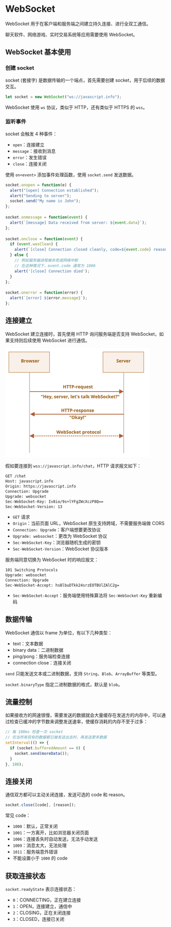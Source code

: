# WebSocket

WebSocket 用于在客户端和服务端之间建立持久连接、进行全双工通信。

聊天软件、网络游戏、实时交易系统等应用需要使用 WebSocket。

## WebSocket 基本使用

### 创建 socket

socket (套接字) 是数据传输的一个端点，首先需要创建 socket，用于后续的数据交互。

```js
let socket = new WebSocket("ws://javascript.info");
```

WebSocket 使用 `ws` 协议，类似于 HTTP，还有类似于 HTTPS 的 `wss`。

### 监听事件

socket 会触发 4 种事件：
- `open`：连接建立
- `message`：接收到消息
- `error`：发生错误
- `close`：连接关闭

使用 `on<event>` 添加事件处理函数，使用 `socket.send` 发送数据。

```js
socket.onopen = function(e) {
  alert("[open] Connection established");
  alert("Sending to server");
  socket.send("My name is John");
};

socket.onmessage = function(event) {
  alert(`[message] Data received from server: ${event.data}`);
};

socket.onclose = function(event) {
  if (event.wasClean) {
    alert(`[close] Connection closed cleanly, code=${event.code} reason=${event.reason}`);
  } else {
    // 例如服务器进程被杀死或网络中断
    // 在这种情况下，event.code 通常为 1006
    alert('[close] Connection died');
  }
};

socket.onerror = function(error) {
  alert(`[error] ${error.message}`);
};
```

## 连接建立

WebSocket 建立连接时，首先使用 HTTP 询问服务端是否支持 WebSocket，如果支持则后续使用 WebSocket 进行通信。

<img src="./assets/prototype/websocket.png" style="zoom: 50%" />

假如要连接到 `wss://javascript.info/chat`，HTTP 请求报文如下：
```text
GET /chat
Host: javascript.info
Origin: https://javascript.info
Connection: Upgrade
Upgrade: websocket
Sec-WebSocket-Key: Iv8io/9s+lYFgZWcXczP8Q==
Sec-WebSocket-Version: 13
```

- `GET` 请求
- `Origin`：当前页面 URL，WebSocket 原生支持跨域，不需要服务端做 CORS
- `Connection: Upgrade`：客户端想要更改协议
- `Upgrade: websocket`：更改为 WebSocket 协议
- `Sec-WebSocket-Key`：浏览器随机生成的密钥
- `Sec-WebSocket-Version`：WebSocket 协议版本

服务端同意切换为 WebSocket 时的响应报文：
```text
101 Switching Protocols
Upgrade: websocket
Connection: Upgrade
Sec-WebSocket-Accept: hsBlbuDTkk24srzEOTBUlZAlC2g=
```

- `Sec-WebSocket-Accept`：服务端使用特殊算法将 `Sec-WebSocket-Key` 重新编码

## 数据传输

WebSocket 通信以 frame 为单位，有以下几种类型：
- text：文本数据
- binary data：二进制数据
- ping/pong：服务端检查连接
- connection close：连接关闭

`send` 只能发送文本或二进制数据，支持 `String`、`Blob`、`ArrayBuffer` 等类型。

`socket.binaryType` 指定二进制数据的格式，默认是 `blob`。

## 流量控制

如果接收方的网速很慢，需要发送的数据就会大量缓存在发送方的内存中，可以通过检查已缓冲的字节数来调整发送速率，使缓存消耗的内存不至于过多：
```js
// 每 100ms 检查一次 socket
// 仅当所有现有的数据都已被发送出去时，再发送更多数据
setInterval(() => {
  if (socket.bufferedAmount == 0) {
    socket.send(moreData());
  }
}, 100);
```

## 连接关闭

通信双方都可以主动关闭连接，发送可选的 code 和 reason。

```js
socket.close([code], [reason]);
```

常见 code：
- `1000`：默认，正常关闭
- `1001`：一方离开，比如浏览器关闭页面
- `1006`：连接丢失时自动发送，无法手动发送
- `1009`：消息太大，无法处理
- `1011`：服务端意外错误
- 不能设置小于 `1000` 的 code

## 获取连接状态

`socket.readyState` 表示连接状态：
- `0`：CONNECTING，正在建立连接
- `1`：OPEN，连接建立，通信中
- `2`：CLOSING，正在关闭连接
- `3`：CLOSED，连接已关闭
